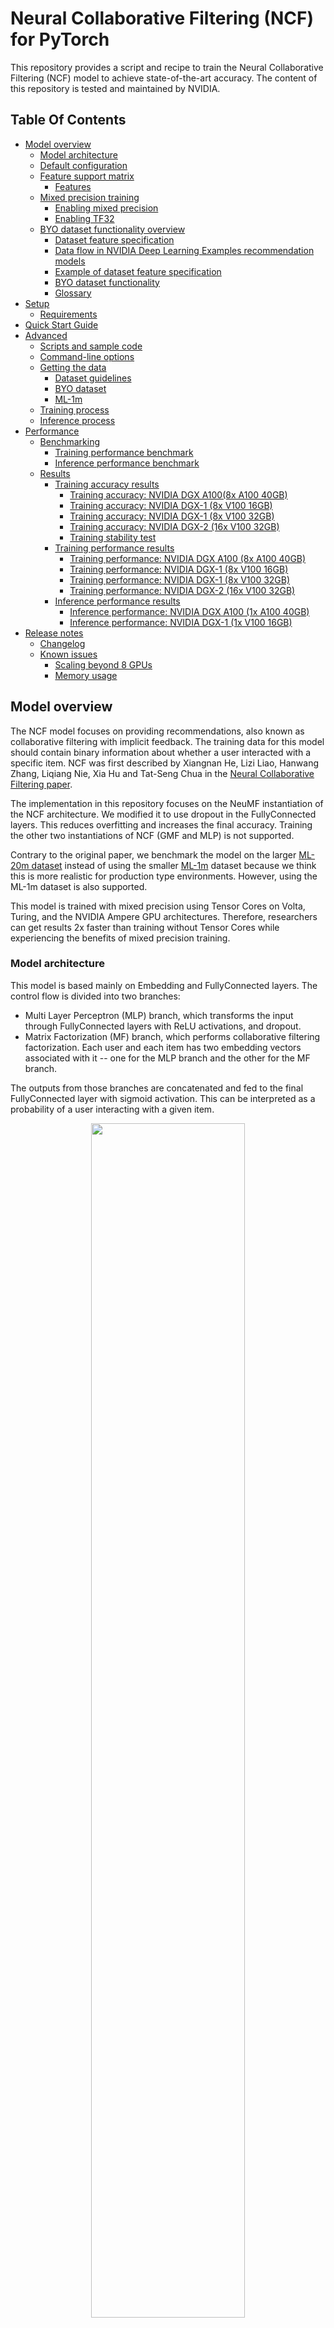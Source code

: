 # Neural Collaborative Filtering (NCF) for PyTorch

This repository provides a script and recipe to train the Neural Collaborative Filtering (NCF)
model to achieve state-of-the-art accuracy. The content of this repository is tested and maintained by NVIDIA.

## Table Of Contents

- [Model overview](#model-overview)
    * [Model architecture](#model-architecture)
    * [Default configuration](#default-configuration)
    * [Feature support matrix](#feature-support-matrix)
        * [Features](#features)
    * [Mixed precision training](#mixed-precision-training)
        * [Enabling mixed precision](#enabling-mixed-precision)
        * [Enabling TF32](#enabling-tf32)
    * [BYO dataset functionality overview](#byo-dataset-functionality-overview)
        * [Dataset feature specification](#dataset-feature-specification)
        * [Data flow in NVIDIA Deep Learning Examples recommendation models](#data-flow-in-nvidia-deep-learning-examples-recommendation-models)
        * [Example of dataset feature specification](#example-of-dataset-feature-specification)
        * [BYO dataset functionality](#byo-dataset-functionality)
        * [Glossary](#glossary)
- [Setup](#setup)
    * [Requirements](#requirements)
- [Quick Start Guide](#quick-start-guide)
- [Advanced](#advanced)
    * [Scripts and sample code](#scripts-and-sample-code)
    * [Command-line options](#command-line-options)
    * [Getting the data](#getting-the-data)
        * [Dataset guidelines](#dataset-guidelines)
        * [BYO dataset](#byo-dataset)
        * [ML-1m](#ml-1m)
    * [Training process](#training-process)
    * [Inference process](#inference-process)
- [Performance](#performance)
    * [Benchmarking](#benchmarking)
        * [Training performance benchmark](#training-performance-benchmark)
        * [Inference performance benchmark](#inference-performance-benchmark)
    * [Results](#results)
        * [Training accuracy results](#training-accuracy-results)
            * [Training accuracy: NVIDIA DGX A100(8x A100 40GB)](#training-accuracy-nvidia-dgx-a1008x-a100-40gb)
            * [Training accuracy: NVIDIA DGX-1 (8x V100 16GB)](#training-accuracy-nvidia-dgx-1-8x-v100-16gb)
            * [Training accuracy: NVIDIA DGX-1 (8x V100 32GB)](#training-accuracy-nvidia-dgx-1-8x-v100-32gb)
            * [Training accuracy: NVIDIA DGX-2 (16x V100 32GB)](#training-accuracy-nvidia-dgx-2-16x-v100-32gb)
            * [Training stability test](#training-stability-test)
        * [Training performance results](#training-performance-results)
            * [Training performance: NVIDIA DGX A100 (8x A100 40GB)](#training-performance-nvidia-dgx-a100-8x-a100-40gb)
            * [Training performance: NVIDIA DGX-1 (8x V100 16GB)](#training-performance-nvidia-dgx-1-8x-v100-16gb)
            * [Training performance: NVIDIA DGX-1 (8x V100 32GB)](#training-performance-nvidia-dgx-1-8x-v100-32gb)
            * [Training performance: NVIDIA DGX-2 (16x V100 32GB)](#training-performance-nvidia-dgx-2-16x-v100-32gb)
        * [Inference performance results](#inference-performance-results)
            * [Inference performance: NVIDIA DGX A100 (1x A100 40GB)](#inference-performance-nvidia-dgx-a100-1x-a100-40gb)
            * [Inference performance: NVIDIA DGX-1 (1x V100 16GB)](#inference-performance-nvidia-dgx-1-1x-v100-16gb)
- [Release notes](#release-notes)
    * [Changelog](#changelog)
    * [Known issues](#known-issues)
        * [Scaling beyond 8 GPUs](#scaling-beyond-8-gpus)
        * [Memory usage](#memory-usage)



## Model overview

The NCF model focuses on providing recommendations, also known as collaborative filtering with implicit feedback. The training data for this model should contain binary information about whether a user interacted with a specific item.
NCF was first described by Xiangnan He, Lizi Liao, Hanwang Zhang, Liqiang Nie, Xia Hu and Tat-Seng Chua in the [Neural Collaborative Filtering paper](https://arxiv.org/abs/1708.05031).

The implementation in this repository focuses on the NeuMF instantiation of the NCF architecture.
We modified it to use dropout in the FullyConnected layers. This reduces overfitting and increases the final accuracy.
Training the other two instantiations of NCF (GMF and MLP) is not supported. 
 
Contrary to the original paper, we benchmark the model on the larger [ML-20m dataset](https://grouplens.org/datasets/movielens/20m/)
instead of using the smaller [ML-1m](https://grouplens.org/datasets/movielens/1m/) dataset because we think this is more realistic for production type environments.
However, using the ML-1m dataset is also supported.

This model is trained with mixed precision using Tensor Cores on Volta, Turing, and the NVIDIA Ampere GPU architectures.
Therefore, researchers can get results 2x faster than training without Tensor Cores while experiencing the benefits of mixed precision training.


### Model architecture

This model is based mainly on Embedding and FullyConnected layers. The control flow is divided into two branches:
* Multi Layer Perceptron (MLP) branch, which transforms the input through FullyConnected layers with ReLU activations, and dropout.
* Matrix Factorization (MF) branch, which performs collaborative filtering factorization.
Each user and each item has two embedding vectors associated with it -- one for the MLP branch and the other for the MF branch.

The outputs from those branches are concatenated and fed to the final FullyConnected layer with sigmoid activation.
This can be interpreted as a probability of a user interacting with a given item.

<p align="center">
  <img width="70%" src="./img/ncf_diagram.png" />
  <br>
Figure 1. The architecture of a Neural Collaborative Filtering model. Taken from the <a href="https://arxiv.org/abs/1708.05031">Neural Collaborative Filtering paper</a>.
</p>


### Default configuration

The following features were implemented in this model:
  * Automatic Mixed Precision (AMP)
  * Data-parallel multi-GPU training and evaluation 
  * Dropout
  * Gradient accumulation

The following performance optimizations were implemented in this model:
  * FusedAdam optimizer
  * Approximate train negative sampling
  * Caching all the positive training samples in the device memory


### Feature support matrix
This model supports the following features:


| **Feature** | **NCF PyTorch** | 
|:---:|:--------:|
| Automatic Mixed Precision (AMP) | Yes |
| Multi-GPU training with Distributed Data Parallel (DDP) | Yes |
| Fused Adam | Yes |

#### Features

* Automatic Mixed Precision - This implementation of NCF uses AMP to implement mixed precision training.
It allows us to use FP16 training with FP32 master weights by modifying just three lines of code. 
* Multi-GPU training with Distributed Data Parallel - uses Apex's DDP to implement efficient multi-GPU training with NCCL.
* Fused Adam - We use a special implementation of the Adam implementation provided by the Apex package. It fuses some operations for faster weight updates.
Since NCF is a relatively lightweight model with a large number of parameters, we’ve observed significant performance improvements from using FusedAdam.

### Mixed precision training

Mixed precision is the combined use of different numerical precisions in a computational method. 
[Mixed precision](https://arxiv.org/abs/1710.03740) training offers significant computational speedup by performing 
operations in half-precision format while storing minimal information in single-precision to retain as much information
as possible in critical parts of the network. Since the introduction of 
[tensor cores](https://developer.nvidia.com/tensor-cores) in Volta, 
and following with both the Turing and Ampere architectures, significant training speedups are experienced by switching 
to mixed precision -- up to 3x overall speedup on the most arithmetically intense model architectures. 
Using [mixed precision training](https://docs.nvidia.com/deeplearning/performance/mixed-precision-training/index.html) 
previously required two steps:
1.  Porting the model to use the FP16 data type where appropriate.
2.  Adding loss scaling to preserve small gradient values.

The ability to train deep learning networks with lower precision was introduced in the Pascal architecture and first supported in [CUDA 8](https://devblogs.nvidia.com/parallelforall/tag/fp16/) in the NVIDIA Deep Learning SDK.

For information about:
-   How to train using mixed precision, refer to the [Mixed Precision Training](https://arxiv.org/abs/1710.03740) paper and [Training With Mixed Precision](https://docs.nvidia.com/deeplearning/sdk/mixed-precision-training/index.html) documentation.
-   Techniques used for mixed precision training, refer to the [Mixed-Precision Training of Deep Neural Networks](https://devblogs.nvidia.com/mixed-precision-training-deep-neural-networks/) blog.


#### Enabling mixed precision

Mixed precision training is turned off by default. To turn it on issue the `--amp` flag to the `main.py` script.

#### Enabling TF32

TensorFloat-32 (TF32) is the new math mode in [NVIDIA A100](https://www.nvidia.com/en-us/data-center/a100/) GPUs for 
handling the matrix math, also called tensor operations. TF32 running on Tensor Cores in A100 GPUs can provide up to 10x 
speedups compared to single-precision floating-point math (FP32) on Volta GPUs. 

TF32 Tensor Cores can speed up networks using FP32, typically with no loss of accuracy. It is more robust than FP16 for 
models which require a high dynamic range for weights or activations.

For more information, refer to the [TensorFloat-32 in the A100 GPU Accelerates AI Training, HPC up to 20x](https://blogs.nvidia.com/blog/2020/05/14/tensorfloat-32-precision-format/) blog post.

TF32 is supported in the NVIDIA Ampere GPU architecture and is enabled by default.

### BYO dataset functionality overview

This section describes how you can train the DeepLearningExamples RecSys models on your own datasets without changing the model or data loader and with similar performance to the one published in each repository.
This can be achieved thanks to Dataset Feature Specification, which describes how the dataset, data loader and model interact with each other during training, inference and evaluation.
Dataset Feature Specification has a consistent format across all recommendation models in NVIDIA’s DeepLearningExamples repository, regardless of dataset file type and the data loader,  giving you the flexibility to train RecSys models on your own datasets.

- [Dataset Feature Specification](#dataset-feature-specification)
- [Data Flow in Recommendation Models in DeepLearning examples](#data-flow-in-recommendation-models-in-deeplearning-examples)
- [Example of Dataset Feature Specification](#example-of-dataset-feature-specification)
- [BYO dataset functionality](#byo-dataset-functionality)
- [Glossary](#glossary)

#### Dataset feature specification

Data flow can be described abstractly:
Input data consists of a list of rows. Each row has the same number of columns; each column represents a feature.
The columns are retrieved from the input files, loaded, aggregated into channels and supplied to the model/training script. 

FeatureSpec contains metadata to configure this process and can be divided into three parts:

* Specification of how data is organized on disk (source_spec). It describes which feature (from feature_spec) is stored in which file and how files are organized on disk.

* Specification of features (feature_spec). Describes a dictionary of features, where key is feature name and values are features’ characteristics such as  dtype and other metadata (for example, cardinalities for categorical features)

* Specification of model’s inputs and outputs (channel_spec). Describes a dictionary of model’s inputs where keys specify model channel’s names and values specify lists of features to be loaded into that channel. Model’s channels are groups of data streams to which common model logic is applied, for example categorical/continuous data, user/item ids. Required/available channels depend on the model


The FeatureSpec is a common form of description regardless of underlying dataset format, dataset data loader form and model. 


#### Data flow in NVIDIA Deep Learning Examples recommendation models

The typical data flow is as follows:
* <b>S.0.</b> Original dataset is downloaded to a specific folder.
* <b>S.1.</b> Original dataset is preprocessed into Intermediary Format. For each model, the preprocessing is done differently, using different tools. The Intermediary Format also varies (for example, for NCF implementation in the PyTorch model, the Intermediary Format is Pytorch tensors in *.pt files.)
* <b>S.2.</b> The Preprocessing Step outputs Intermediary Format with dataset split into training and validation/testing parts along with the Dataset Feature Specification yaml file. Metadata in the preprocessing step is automatically calculated.
* <b>S.3.</b> Intermediary Format data together with Dataset Feature Specification are fed into training/evaluation scripts. Data loader reads Intermediary Format and feeds the data into the model according to the description in the Dataset Feature Specification.
* <b>S.4.</b> The model is trained and evaluated



<p align="center">
  <img width="70%" src="./img/df_diagram.png" />
  <br>

Fig.1. Data flow in Recommender models in NVIDIA Deep Learning Examples repository. Channels of the model are drawn in green</a>.
</p>


#### Example of dataset feature specification

As an example, let’s consider a Dataset Feature Specification for a small CSV dataset.

```yaml
feature_spec:
  user_gender:
    dtype: torch.int8
    cardinality: 3 #M,F,Other
  user_age: #treated as numeric value
    dtype: torch.int8
  user_id:
    dtype: torch.int32
    cardinality: 2655
  item_id:
    dtype: torch.int32
    cardinality: 856
  label:
    dtype: torch.float32

source_spec:
  train:
    - type: csv
      features:
        - user_gender
        - user_age
      files:
        - train_data_0_0.csv
        - train_data_0_1.csv
    - type: csv
      features:
        - user_id
        - item_id
        - label
      files:
        - train_data_1.csv
  test:
    - type: csv
      features:
        - user_id
        - item_id
        - label
        - user_gender
        - user_age
        
      files:
        - test_data.csv

channel_spec:
  numeric_inputs: 
    - user_age
  categorical_user_inputs: 
    - user_gender
    - user_id
  categorical_item_inputs: 
    - item_id
  label_ch: 
    - label
```


The data contains five features: (user_gender, user_age, user_id, item_id, label). Their data types and necessary metadata are described in the feature specification section.

In the source mapping section, two mappings are provided: one describes the layout of the training data, the other of the testing data. The layout for training data has been chosen arbitrarily to showcase the flexibility.
The train mapping consists of two chunks. The first one contains user_gender and user_age, saved as a CSV, and is further broken down into two files. For specifics of the layout, refer to the following example and consult the glossary. The second chunk contains the remaining columns and is saved in a single file. Notice that the order of columns is different in the second chunk - this is alright, as long as the order matches the order in that file (that is, columns in the .csv are also switched)


Let’s break down the train source mapping. The table contains example data color-paired to the files containing it.

<p align="center">
<img width="70%" src="./img/layout_example.png" />
</p>



The channel spec describes how the data will be consumed. Four streams will be produced and available to the script/model. The feature specification does not specify what happens further: names of these streams are only lookup constants defined by the model/script.
Based on this example, we can speculate that the model has three  input channels: numeric_inputs, categorical_user_inputs, categorical_item_inputs, and one  output channel: label.
Feature names are internal to the FeatureSpec and can be freely modified.


#### BYO dataset functionality

In order to train any Recommendation model in NVIDIA Deep Learning Examples one can follow one of three possible ways:
* One delivers already preprocessed dataset in the Intermediary Format supported by data loader used by the training script (different models use different data loaders) together with FeatureSpec yaml file describing at least specification of dataset, features and model channels

* One uses a transcoding script

* One delivers dataset in non-preprocessed form and uses preprocessing scripts that are a part of the model repository. In order to use already existing preprocessing scripts, the format of the dataset needs to match the one of the original datasets. This way, the FeatureSpec file will be generated automatically, but the user will have the same preprocessing as in the original model repository.

#### Glossary

The Dataset Feature Specification consists of three mandatory and one optional section:

<b>feature_spec </b> provides a base of features that may be referenced in other sections, along with their metadata.
	Format: dictionary (feature name) => (metadata name => metadata value)<br>

<b>source_spec </b> provides information necessary to extract features from the files that store them. 
	Format: dictionary (mapping name) => (list of chunks)<br>

* <i>Mappings</i> are used to represent different versions of the dataset (think: train/validation/test, k-fold splits). A mapping is a list of chunks.<br>
* <i>Chunks</i> are subsets of features that are grouped together for saving. For example, some formats may constrain data saved in one file to a single data type. In that case, each data type would correspond to at least one chunk. Another example where this might be used is to reduce file size and enable more parallel loading. Chunk description is a dictionary of three keys:<br>
  * <i>type</i> provides information about the format in which the data is stored. Not all formats are supported by all models.<br>
  * <i>features</i> is a list of features that are saved in a given chunk. Order of this list may matter: for some formats, it is crucial for assigning read data to the proper feature.<br>
  * <i>files</i> is a list of paths to files where the data is saved. For Feature Specification in yaml format, these paths are assumed to be relative to the yaml file’s directory (basename). <u>Order of this list matters:</u> It is assumed that rows 1 to i appear in the first file, rows i+1 to j in the next one, etc. <br>

<b>channel_spec</b> determines how features are used. It is a mapping (channel name) => (list of feature names). 

Channels are model specific magic constants. In general, data within a channel is processed using the same logic. Example channels: model output (labels), categorical ids, numerical inputs, user data, and item data.

<b>metadata</b> is a catch-all, wildcard section: If there is some information about the saved dataset that does not fit into the other sections, you can store it here.

## Setup
The following section lists the requirements in order to start training the Neural Collaborative Filtering model.

### Requirements
This repository contains a Dockerfile that extends the PyTorch NGC container and encapsulates some dependencies. 
Aside from these dependencies, ensure you have the following components:

- [NVIDIA Docker](https://github.com/NVIDIA/nvidia-docker)
- PyTorch 21.04-py3+ NGC container
-   Supported GPUs:
    - [NVIDIA Volta architecture](https://www.nvidia.com/en-us/data-center/volta-gpu-architecture/)
    - [NVIDIA Turing architecture](https://www.nvidia.com/en-us/design-visualization/technologies/turing-architecture/)
    - [NVIDIA Ampere architecture](https://www.nvidia.com/en-us/data-center/nvidia-ampere-gpu-architecture/)


For more information about how to get started with NGC containers, refer to the following sections from the NVIDIA GPU Cloud Documentation and the Deep Learning Documentation:
-   [Getting Started Using NVIDIA GPU Cloud](https://docs.nvidia.com/ngc/ngc-getting-started-guide/index.html)
-   [Accessing And Pulling From The NGC Container Registry](https://docs.nvidia.com/deeplearning/frameworks/user-guide/index.html#accessing_registry)

Running PyTorch

For those unable to use the PyTorch NGC container, to set up the required environment or create your own container, refer to the versioned [NVIDIA Container Support Matrix](https://docs.nvidia.com/deeplearning/frameworks/support-matrix/index.html).  
  
## Quick Start Guide

To train your model using mixed or TF32 precision with Tensor Cores or using FP32, perform the following steps using the default parameters of the NCF model on the ML-20m dataset. For the specifics concerning training and inference, refer to the [Advanced](#advanced) section.

1. Clone the repository.
```bash
git clone https://github.com/NVIDIA/DeepLearningExamples
cd dl/PyTorch/Recommendation/NCF
```

2. Build an NCF PyTorch Docker container.

After Docker is set up, you can build the NCF image with:
```bash
docker build . -t nvidia_ncf
``` 

3. Start an interactive session in the NGC container to run preprocessing/training and inference.

The NCF PyTorch container can be launched with:
```bash
docker run --runtime=nvidia -it --rm --ipc=host  -v ${PWD}/data:/data nvidia_ncf bash
```

This will launch the container and mount the `./data` directory as a volume to the `/data` directory inside the container.
Any datasets and experiment results (logs, checkpoints etc.) saved to `/data` will be accessible
in the `./data` directory on the host. 

4. Download and preprocess the data.

Download the data from https://grouplens.org/datasets/movielens/20m/ and put it in `/data/ml-20m/ml-20m.zip`.

Preprocessing consists of sorting the data, dropping the duplicates, renumbering users and items,
selecting last interaction of each user to include in the test set,
then randomly generating negative test set members (scoring candidates).
The preprocessed train and test data is then saved in PyTorch binary format to be loaded just before training.

Note: Preprocessing requires PyTorch and should therefore be run inside the Docker container.

To preprocess the ML-20m dataset, you can run:

```bash
./prepare_dataset.sh
```

Note: This command will return immediately without downloading anything if the data is already present in the `/data` directory.

This will store the preprocessed training and evaluation data in the `/data` directory so that it can be later
used to train the model (by passing the appropriate `--data` argument to the `ncf.py` script).

5. Start training.

After the Docker container is launched, the training with the default hyperparameters (suitable for a DGX-1V or DGX A100 with 8 GPUs) can be started with:

```bash
python -m torch.distributed.launch --nproc_per_node=8 --use_env ncf.py --data /data/cache/ml-20m  --checkpoint_dir /data/checkpoints/
```

This will result in a checkpoint file being written to `/data/checkpoints/model.pth`.


6. Start validation/evaluation.

The trained model can be evaluated by passing the `--mode` test flag to the `run.sh` script:

```bash
python -m torch.distributed.launch --nproc_per_node=1 --use_env ncf.py --data /data/cache/ml-20m  --mode test --load_checkpoint_path /data/checkpoints/model.pth
```


## Advanced

The following sections provide greater details of the dataset, running training and inference, and the training results.

### Scripts and sample code

The `ncf.py` script contains most of the training and validation logic. Data loading and preprocessing code is located in `dataloading.py`.
The model architecture is defined in `neumf.py`. Some initial data preprocessing is located in `convert.py`.
The logger directory contains simple bookkeeping utilities for storing training results.
The `transcode.py` script enables transcoding data from a CSV containing preprocessed data to a format accessible by the model.

### Command-line options

To view the full list of available options and their descriptions, use the `-h` or `--help` command-line option, for example: 
`python ncf.py --help`

The following example output is printed when running the sample:
```
usage: ncf.py [-h] [--data DATA] [--feature_spec_file FEATURE_SPEC_FILE] [-e EPOCHS] [-b BATCH_SIZE] [--valid_batch_size VALID_BATCH_SIZE] [-f FACTORS]
              [--layers LAYERS [LAYERS ...]] [-n NEGATIVE_SAMPLES] [-l LEARNING_RATE] [-k TOPK] [--seed SEED] [--threshold THRESHOLD] [--beta1 BETA1] [--beta2 BETA2]
              [--eps EPS] [--dropout DROPOUT] [--checkpoint_dir CHECKPOINT_DIR] [--load_checkpoint_path LOAD_CHECKPOINT_PATH] [--mode {train,test}]
              [--grads_accumulated GRADS_ACCUMULATED] [--amp] [--log_path LOG_PATH]

Train a Neural Collaborative Filtering model

optional arguments:
  -h, --help            show this help message and exit
  --data DATA           Path to the directory containing the feature specification yaml
  --feature_spec_file FEATURE_SPEC_FILE
                        Name of the feature specification file or path relative to the data directory.
  -e EPOCHS, --epochs EPOCHS
                        Number of epochs for training
  -b BATCH_SIZE, --batch_size BATCH_SIZE
                        Number of examples for each iteration. This will be divided by the number of devices
  --valid_batch_size VALID_BATCH_SIZE
                        Number of examples in each validation chunk. This will be the maximum size of a batch on each device.
  -f FACTORS, --factors FACTORS
                        Number of predictive factors
  --layers LAYERS [LAYERS ...]
                        Sizes of hidden layers for MLP
  -n NEGATIVE_SAMPLES, --negative_samples NEGATIVE_SAMPLES
                        Number of negative examples per interaction
  -l LEARNING_RATE, --learning_rate LEARNING_RATE
                        Learning rate for optimizer
  -k TOPK, --topk TOPK  Rank for test examples to be considered a hit
  --seed SEED, -s SEED  Manually set random seed for torch
  --threshold THRESHOLD, -t THRESHOLD
                        Stop training early at threshold
  --beta1 BETA1, -b1 BETA1
                        Beta1 for Adam
  --beta2 BETA2, -b2 BETA2
                        Beta1 for Adam
  --eps EPS             Epsilon for Adam
  --dropout DROPOUT     Dropout probability, if equal to 0 will not use dropout at all
  --checkpoint_dir CHECKPOINT_DIR
                        Path to the directory storing the checkpoint file, passing an empty path disables checkpoint saving
  --load_checkpoint_path LOAD_CHECKPOINT_PATH
                        Path to the checkpoint file to be loaded before training/evaluation
  --mode {train,test}   Passing "test" will only run a single evaluation; otherwise, full training will be performed
  --grads_accumulated GRADS_ACCUMULATED
                        Number of gradients to accumulate before performing an optimization step
  --amp                 Enable mixed precision training
  --log_path LOG_PATH   Path for the JSON training log

```



### Getting the data

The NCF model was trained on the ML-20m dataset.
For each user, the interaction with the latest timestamp was included in the test set, and the rest of the examples are used as the training data. 

This repository contains the `./prepare_dataset.sh` script that automatically preprocess the training and validation datasets. 
By default, the preprocessed data will be placed in `/data/cache`.

#### Dataset guidelines

NCF supports all datasets that include a Feature Specification file and are properly formatted.
For details, refer to the [BYO dataset](#byo-dataset) section.

#### ML-1m

To preprocess and train on the ML-1m dataset run:
```bash
./prepare_dataset.sh ml-1m
python -m torch.distributed.launch --nproc_per_node=8 --use_env ncf.py --data /data/cache/ml-1m
```

### BYO dataset 

This implementation supports using other datasets thanks to BYO dataset functionality. 
The BYO dataset functionality allows users to plug in their dataset in a common fashion for all Recommender models 
that support this functionality. Using BYO dataset functionality, the user does not have to modify the source code of 
the model thanks to the Feature Specification file. For general information on how BYO dataset works, refer to the 
[BYO dataset overview section](#byo-dataset-functionality-overview).

There are three ways to plug in user's dataset:
<details>
<summary><b>1. Provide an unprocessed dataset in a format matching the one used by ml-20m, then use ml-20m's preprocessing. Feature Specification file is then generated automatically.</b></summary>
The required format of the user's dataset is:

* CSV file with three columns: `user_id`, `item_id` and `timestamp`
* This CSV should contain only the positive examples. The negatives will be sampled during the training and validation.


The correct torch.tensor dataset files together with the Feature Specification yaml file will be generated automatically by preprocessing script.

The following example shows how to use this way of plugging a user's dataset:

Build the NCF image with:
```bash
docker build . -t nvidia_ncf
```
Launch the container with:
```bash
docker run --runtime=nvidia -it --rm --ipc=host  -v ${PWD}/data:/data nvidia_ncf bash
```

Inside the container run:
```bash
./prepare_dataset.sh like_movielens
```
This will preprocess the `data/like_movielens/ratings.csv` file and save the output in `data/cache/like_movielens`

To run the training on 1 GPU:
```bash
python -m torch.distributed.launch --nproc_per_node=1 --use_env ncf.py --data /data/cache/like_movielens
```

To run the training on 8 GPUs
```bash
python -m torch.distributed.launch --nproc_per_node=8 --use_env ncf.py --data /data/cache/like_movielens
```

One can also add direct support for your dataset in the `prepare_dataset.sh` and `load.py` scripts.
</details>

<details>
<summary><b>2. Provide a CSV containing preprocessed data and a simplified Feature Specification yaml file, then transcode the data with `transcode.py` script </b> </summary>
This option should be used if the user has their own CSV file with a preprocessed dataset they want to train on.

The required format of the user's dataset is:
* CSV files containing the data, already split into train and test sets. 
* Feature Specification yaml file describing the layout of the CSV data

For an example of a feature specification file and properly formatted CSVs, refer to the `data/csv_conversion` folder.

The CSV containing the data:
* should be already split into train and test
* should contain no header
* should contain one column per feature, in the order specified by the feature specification file
* `user_id` and `item_id` should be all non-negative integers of range (0,num_users), (0,num_items) respectively
* negative examples for the testing set should already be present
* negative examples for the training set may be already present. By default, the training script samples additional random negative examples (controlled by the '--negative_samples' flag supplied to the `ncf.py` script).
 
The Feature Specification yaml file:
* needs to describe the layout of data in CSV files
* should contain information about user, item cardinalities. However, if set to `auto`, they will be inferred from the data by the transcoding script.

Refer to `data/csv_conversion/feature_spec.yaml` for an example of the yaml Feature Specification.

The following example shows how to use this way of plugging user's dataset:


Build the NCF image with:
```bash
docker build . -t nvidia_ncf
```
Launch the container with:
```bash
docker run --runtime=nvidia -it --rm --ipc=host  -v ${PWD}/data:/data nvidia_ncf bash
```

Inside the container run:
```bash
mkdir /data/conversion_output
python transcode.py --path /data/csv_conversion --output /data/conversion_output
```

This will convert the data from `data/csv_conversion` and save the output in `data/conversion_output`.
Refer to `data/csv_conversion/feature_spec.yaml` for an example of the yaml Feature Specification.

To run the training on 1 GPU:
```bash
python -m torch.distributed.launch --nproc_per_node=1 --use_env ncf.py --data /data/conversion_output -k 3
```

To run the training on 8 GPUs
```bash
python -m torch.distributed.launch --nproc_per_node=8 --use_env ncf.py --data /data/conversion_output -k 3
```

The parameter `k` changes the computed metric from HR@10 to HR@3. This is done because the examples are extremely small,
and hit rate depth may not be longer than lists of candidates.
</details>
<details>
<summary><b>3. Provide a fully preprocessed dataset, saved in torch.tensor files, and a Feature Specification yaml file</b></summary>
This is the option to choose if you want full control over preprocessing and/or want to preprocess data directly to the target format.

Your final output will need to contain a Feature Specification yaml describing data and file layout. For an example feature specification file, refer to `data/ml-20m/feature_spec_template.yaml`

For details, refer to the [BYO dataset overview section](#byo-dataset-functionality-overview).
</details>



#### Channel definitions and requirements for NCF-PyT feature specifications.

This model defines three channels, each accepting a single feature:

- user_ch
- item_ch
- label_ch

The training script expects two mappings:

- train
- test

As this NeuMF implementation computes list ranking metrics, the testing set actually consists of lists of candidates.
Usually, all entries in a list share the same user id, although this is not mandatory.
All entries from a given list must appear consecutively in the testing set.
List boundaries are not marked in the testing set.
All lists must have the same length. This length must be set by the metadata:test_samples_per_series parameter in the Feature Specification yaml file.


#### BYO dataset constraints for the model

There are the following constraints of BYO dataset functionality for this model:
1. The performance of the model depends on the dataset size. Generally, the model should scale better for datasets containing more data points. For a smaller dataset, you might experience slower performance than the one reported for ml-20m
2. As this implementation keeps the training and testing data in GPU VRAM, supported dataset size is limited by the GPU VRAM size.
3. Using other datasets might require tuning some hyperparameters (for example, learning rate, beta1 and beta2) to reach desired accuracy.
4. The transcoding script uses pandas, and the user's dataset needs to fit into the system memory


### Training process
The name of the training script is `ncf.py`. Because of the multi-GPU support, it should always be run with the torch distributed launcher like this:
```bash
python -m torch.distributed.launch --nproc_per_node=<number_of_gpus> --use_env ncf.py --data <path_to_dataset> [other_parameters]
```

The main result of the training are checkpoints stored by default in `/data/checkpoints/`. This location can be controlled
by the `--checkpoint_dir` command-line argument.

The validation metric is Hit Rate at 10 (HR@10) with 100 test negative samples. This means that for each positive sample in 
the test set, 100 negatives are sampled. All resulting 101 samples are then scored by the model. If the true positive sample is
among the 10 samples with the highest scores we have a "hit," and the metric is equal to 1; otherwise, it's equal to 0.
The HR@10 metric is the number of hits in the entire test set divided by the number of samples in the test set.  

### Inference process

Inference can be launched with the same script used for training by passing the `--mode test` flag:
```bash
python -m torch.distributed.launch --nproc_per_node=<number_of_gpus> --use_env ncf.py  --data <path_to_dataset> --mode test [other_parameters]
```

The script will then:
* Load the checkpoint from the directory specified by the `--checkpoint_dir` directory
* Run inference on the test dataset
* Compute and print the validation metric

## Performance

The performance measurements in this document were conducted at the time of publication and may not reflect the performance achieved from NVIDIA’s latest software release. For the most up-to-date performance measurements, go to [NVIDIA Data Center Deep Learning Product Performance](https://developer.nvidia.com/deep-learning-performance-training-inference).

### Benchmarking

#### Training performance benchmark

NCF training on NVIDIA DGX systems is very fast; therefore, in order to measure train and validation throughput, you can simply run the full training job with: 
```bash
./prepare_dataset.sh
python -m torch.distributed.launch --nproc_per_node=8 --use_env ncf.py --data /data/cache/ml-20m --epochs 5
```

At the end of the script, a line reporting the best train throughput is printed.


#### Inference performance benchmark

Validation throughput can be measured by running the full training job with:
```bash
./prepare_dataset.sh
python -m torch.distributed.launch --nproc_per_node=8 --use_env ncf.py --data /data/cache/ml-20m --epochs 5
```

The best validation throughput is reported to the standard output. 

### Results

The following sections provide details on how we achieved our performance and accuracy in training and inference. 

#### Training accuracy results

##### Training accuracy: NVIDIA DGX A100(8x A100 40GB)
Our results were obtained by following the steps in the Quick Start Guide in the PyTorch 21.04-py3 NGC container on NVIDIA DGX A100 (8x A100 40GB) GPUs.

The following table lists the best hit rate at 10 for DGX A100 with 8 A100 40GB GPUs. It also shows the time to reach this HR@10.
Results are averages across 20 random seeds.

|   GPUs |   Batch size / GPU |   Accuracy - TF32 |   Accuracy - mixed precision |   Time to train - TF32 |   Time to train - mixed precision |   Time to train speedup (TF32 to mixed precision) |
|-------:|-------------------:|------------------:|-----------------------------:|-----------------------:|----------------------------------:|--------------------------------------------------:|
|      1 |            1048576 |          0.958925 |                     0.958892 |               140.771  |                           94.2386 |                                              1.49 |
|      8 |             131072 |          0.958938 |                     0.959089 |                30.0928 |                           23.7362 |                                              1.27 |


##### Training accuracy: NVIDIA DGX-1 (8x V100 16GB)

Our results were obtained by following the steps in the Quick Start Guide in the PyTorch 21.04-py3 NGC container on NVIDIA DGX-1 with 8x V100 16GB GPUs.

The following table lists the best hit rate at 10 for DGX-1 with 8 V100 16GB GPUs. It also shows the time to reach this HR@10.
Results are averages across 20 random seeds.
The training time was measured excluding data downloading, preprocessing, validation data generation and library initialization times.

|   GPUs |   Batch size / GPU |   Accuracy - FP32 |   Accuracy - mixed precision |   Time to train - FP32 |   Time to train - mixed precision |   Time to train speedup (FP32 to mixed precision) |
|-------:|-------------------:|------------------:|-----------------------------:|-----------------------:|----------------------------------:|--------------------------------------------------:|
|      1 |            1048576 |          0.958857 |                     0.958815 |               302.443  |                          145.423  |                                              2.08 |
|      8 |             131072 |          0.958768 |                     0.959052 |                53.7044 |                           34.2503 |                                              1.57 |

To reproduce this result, start the NCF Docker container interactively and run:
```bash
./prepare_dataset.sh
python -m torch.distributed.launch --nproc_per_node=8 --use_env ncf.py --data /data/cache/ml-20m
```

##### Training accuracy: NVIDIA DGX-1 (8x V100 32GB)

Our results were obtained by following the steps in the Quick Start Guide in the PyTorch 21.04-py3 NGC container on NVIDIA DGX-1 with 8x V100 32GB GPUs.

The following table lists the best hit rate at 10 for DGX-1 with 8 V100 32GB GPUs. It also shows the time to reach this HR@10.
Results are averages across 20 random seeds.
The training time was measured excluding data downloading, preprocessing, validation data generation and library initialization times.

|   GPUs |   Batch size / GPU |   Accuracy - FP32 |   Accuracy - mixed precision |   Time to train - FP32 |   Time to train - mixed precision |   Time to train speedup (FP32 to mixed precision) |
|-------:|-------------------:|------------------:|-----------------------------:|-----------------------:|----------------------------------:|--------------------------------------------------:|
|      1 |            1048576 |          0.958992 |                     0.959002 |                310.467 |                          153.616  |                                              2.02 |
|      8 |             131072 |          0.95871  |                     0.958925 |                 55.716 |                           36.3384 |                                              1.53 |



To reproduce this result, start the NCF Docker container interactively and run:
```bash
./prepare_dataset.sh
python -m torch.distributed.launch --nproc_per_node=8 --use_env ncf.py --data /data/cache/ml-20m
```

##### Training accuracy: NVIDIA DGX-2 (16x V100 32GB)

Our results were obtained by following the steps in the Quick Start Guide in the PyTorch 21.04-py3 NGC container on NVIDIA DGX-2 with 16x V100 32GB GPUs.

The following table lists the best hit rate at 10 for DGX-2 with 16 V100 32GB GPUs. It also shows the time to reach this HR@10.
Results are averages across 20 random seeds.
The training time was measured excluding data downloading, preprocessing, validation data generation and library initialization times.

|   GPUs |   Batch size / GPU |   Accuracy - FP32 |   Accuracy - mixed precision |   Time to train - FP32 |   Time to train - mixed precision |   Time to train speedup (FP32 to mixed precision) |
|-------:|-------------------:|------------------:|-----------------------------:|-----------------------:|----------------------------------:|--------------------------------------------------:|
|      1 |            1048576 |          0.958756 |                     0.958833 |               289.004  |                          143.61   |                                              2.01 |
|      8 |             131072 |          0.958864 |                     0.958806 |                52.1788 |                           33.7456 |                                              1.55 |
|     16 |              65536 |          0.958905 |                     0.958893 |                37.7075 |                           27.174  |                                              1.39 |



To reproduce this result, start the NCF Docker container interactively and run:
```bash
./prepare_dataset.sh
python -m torch.distributed.launch --nproc_per_node=16 --use_env ncf.py --data /data/cache/ml-20m
```


##### Influence of AMP on accuracy

The box plots below show the best accuracy achieved in each run.
Twenty experiments were performed for each configuration.

![hr_boxplot](./img/box_plots.png)


##### Training validation curves

The plots below show the validation accuracy over the course of training.
One sample curve is shown for each configuration.

![validation_accuracy](./img/val_curves.png)


#### Training performance results

Results are averages over 20 runs for each configuration.

##### Training performance: NVIDIA DGX A100 (8x A100 40GB)
Our results were obtained by following the steps in the Quick Start Guide in the PyTorch 21.04-py3 NGC container on NVIDIA DGX A100 (8x A100 40GB) GPUs. Performance numbers (in items per second) were averaged over an entire training epoch.

|   GPUs |   Batch size / GPU | Throughput - TF32 (samples/s)   | Throughput - mixed precision (samples/s)   |   Throughput speedup (TF32 to mixed precision) |   Strong scaling - TF32 |   Strong scaling - mixed precision |
|-------:|-------------------:|:--------------------------------|:-------------------------------------------|-----------------------------------------------:|------------------------:|-----------------------------------:|
|      1 |            1048576 | 22.59M                          | 34.08M                                     |                                           0.66 |                    1    |                               1    |
|      8 |             131072 | 110.16M                         | 142.90M                                    |                                           0.77 |                    4.88 |                               4.19 |


##### Training performance: NVIDIA DGX-1 (8x V100 16GB)

Our results were obtained by following the steps in the Quick Start Guide in the PyTorch 21.04-py3 NGC container on NVIDIA DGX-1 with 8x V100 16GB GPUs. 

The following table shows the best training throughput:

|   GPUs |   Batch size / GPU | Throughput - FP32 (samples/s)   | Throughput - mixed precision (samples/s)   |   Throughput speedup (FP32 to mixed precision) |   Strong scaling - FP32 |   Strong scaling - mixed precision |
|-------:|-------------------:|:--------------------------------|:-------------------------------------------|-----------------------------------------------:|------------------------:|-----------------------------------:|
|      1 |            1048576 | 10.42M                          | 21.84M                                     |                                           0.48 |                    1    |                               1    |
|      8 |             131072 | 60.03M                          | 95.95M                                     |                                           0.63 |                    5.76 |                               4.39 |

##### Training performance: NVIDIA DGX-1 (8x V100 32GB)

Our results were obtained by following the steps in the Quick Start Guide in the PyTorch 21.04-py3 NGC container on NVIDIA DGX-1 with 8x V100 32GB GPUs. 

The following table shows the best training throughput:

|   GPUs |   Batch size / GPU | Throughput - FP32 (samples/s)   | Throughput - mixed precision (samples/s)   |   Throughput speedup (FP32 to mixed precision) |   Strong scaling - FP32 |   Strong scaling - mixed precision |
|-------:|-------------------:|:--------------------------------|:-------------------------------------------|-----------------------------------------------:|------------------------:|-----------------------------------:|
|      1 |            1048576 | 10.14M                          | 20.65M                                     |                                           0.49 |                    1    |                               1    |
|      8 |             131072 | 58.50M                          | 91.77M                                     |                                           0.64 |                    5.77 |                               4.44 |


##### Training performance: NVIDIA DGX-2 (16x V100 32GB)

Our results were obtained by following the steps in the Quick Start Guide in the PyTorch 21.04-py3 NGC container on NVIDIA DGX-2 with 16x V100 32GB GPUs. 

The following table shows the best training throughput:

|   GPUs |   Batch size / GPU | Throughput - FP32 (samples/s)   | Throughput - mixed precision (samples/s)   |   Throughput speedup (FP32 to mixed precision) |   Strong scaling - FP32 |   Strong scaling - mixed precision |
|-------:|-------------------:|:--------------------------------|:-------------------------------------------|-----------------------------------------------:|------------------------:|-----------------------------------:|
|      1 |            1048576 | 10.90M                          | 22.16M                                     |                                           0.49 |                    1    |                               1    |
|      8 |             131072 | 62.16M                          | 98.56M                                     |                                           0.63 |                    5.7  |                               4.45 |
|     16 |              65536 | 92.20M                          | 134.91M                                    |                                           0.68 |                    8.46 |                               6.09 |


#### Inference performance results

##### Inference performance: NVIDIA DGX A100 (1x A100 40GB)

Our results were obtained by running the `inference.py` script in the PyTorch 21.04 NGC container on NVIDIA DGX A100 with 1x A100 GPU.

TF32

|   Batch size |   Throughput Avg |   Latency Avg |   Latency 90% |   Latency 95% |   Latency 99% |
|-------------:|-----------------:|--------------:|--------------:|--------------:|--------------:|
|         1024 |      2.96198e+06 |      0.000346 |      0.00037  |      0.000374 |      0.000383 |
|         4096 |      1.16823e+07 |      0.000351 |      0.000375 |      0.000382 |      0.000389 |
|        16384 |      4.01876e+07 |      0.000408 |      0.000442 |      0.000443 |      0.000445 |
|        65536 |      5.06161e+07 |      0.001295 |      0.001319 |      0.001321 |      0.001324 |
|       262144 |      5.62193e+07 |      0.004663 |      0.004655 |      0.00466  |      0.005091 |
|      1048576 |      5.74678e+07 |      0.018246 |      0.018258 |      0.018261 |      0.018276 |

FP16

|   Batch size |   Throughput Avg |   Latency Avg |   Latency 90% |   Latency 95% |   Latency 99% |
|-------------:|-----------------:|--------------:|--------------:|--------------:|--------------:|
|         1024 |      2.9068e+06  |      0.000352 |      0.000379 |      0.000383 |      0.000401 |
|         4096 |      1.1149e+07  |      0.000367 |      0.000394 |      0.000396 |      0.000402 |
|        16384 |      4.46873e+07 |      0.000367 |      0.000391 |      0.000397 |      0.000406 |
|        65536 |      7.15357e+07 |      0.000916 |      0.001064 |      0.001068 |      0.001071 |
|       262144 |      8.02216e+07 |      0.003268 |      0.00327  |      0.003272 |      0.00338  |
|      1048576 |      8.27085e+07 |      0.012678 |      0.012685 |      0.012688 |      0.012809 |


##### Inference performance: NVIDIA DGX-1 (1x V100 16GB)

Our results were obtained by running the `inference.py` script in the PyTorch 21.04 NGC container on NVIDIA DGX-1 with 1x V100 16GB GPU.

FP32

|   Batch size |   Throughput Avg |   Latency Avg |   Latency 90% |   Latency 95% |   Latency 99% |
|-------------:|-----------------:|--------------:|--------------:|--------------:|--------------:|
|         1024 |      1.91315e+06 |      0.000535 |      0.000557 |      0.000565 |      0.000589 |
|         4096 |      7.4782e+06  |      0.000548 |      0.000566 |      0.000577 |      0.000718 |
|        16384 |      2.15241e+07 |      0.000761 |      0.000783 |      0.000791 |      0.000842 |
|        65536 |      2.77005e+07 |      0.002366 |      0.00242  |      0.002431 |      0.002435 |
|       262144 |      2.95251e+07 |      0.008879 |      0.008888 |      0.008895 |      0.008932 |
|      1048576 |      2.92491e+07 |      0.03585  |      0.03603  |      0.036078 |      0.036144 |

FP16

|   Batch size |   Throughput Avg |   Latency Avg |   Latency 90% |   Latency 95% |   Latency 99% |
|-------------:|-----------------:|--------------:|--------------:|--------------:|--------------:|
|         1024 |      2.00172e+06 |      0.000512 |      0.000538 |      0.000546 |      0.000577 |
|         4096 |      8.08797e+06 |      0.000506 |      0.000519 |      0.000535 |      0.000569 |
|        16384 |      3.22482e+07 |      0.000508 |      0.000516 |      0.000519 |      0.000557 |
|        65536 |      5.20587e+07 |      0.001259 |      0.001265 |      0.001267 |      0.001278 |
|       262144 |      5.66404e+07 |      0.004628 |      0.004636 |      0.004638 |      0.004642 |
|      1048576 |      5.66507e+07 |      0.018509 |      0.018547 |      0.018556 |      0.018583 |


## Release notes

The performance measurements in this document were conducted at the time of publication and may not reflect
the performance achieved from NVIDIA’s latest software release. For the most up-to-date performance measurements, 
go to [NVIDIA Data Center Deep Learning Product Performance](https://developer.nvidia.com/deep-learning-performance-training-inference).


### Changelog
1. January 22, 2018
    * Initial release
2. May, 2019
    * Lower memory consumption (down from about 18GB to 10GB for batch size 1M on a single NVIDIA Tesla V100). Achieved by using an approximate method for generating negatives for training.
    * Automatic Mixed Precision (AMP) with dynamic loss scaling instead of a custom mixed-precision optimizer.
    * Performance numbers for NVIDIA DGX-2.
    * Data loading code cleanup.
    * Default container updated to PyTorch 19.05-py3.
    * Updated README.md.
3. June, 2019
    * Updated performance tables.
    * Default container changed to PyTorch 19.06-py3.
    * Caching validation negatives between runs
4. September, 2019
    * Adjusting for API changes in PyTorch and APEX
    * Checkpoints loading fix
5. January, 2020
    * DLLogger support added
6. June, 2020
    * Updated performance tables to include A100 results5. 
7. June, 2021
    * Enhanced BYO dataset functionality - added Feature Specification and transcoding
    * Default container changed to PyTorch 21.04-py3
    * Updated performance and accuracy tables and plots
    * Code cleanup


### Known issues
 
#### Scaling beyond 8 GPUs
Neural Collaborative Filtering is a relatively lightweight model that trains quickly with this relatively smaller dataset, ML-20m.
Because of that, the high ratio of communication to computation makes it difficult to 
efficiently use more than 8 GPUs. Typically, this is not an issue because when using 8
GPUs with FP16 precision, the training is sufficiently fast. However, if you’d like to
 scale the training to 16 GPUs and beyond, you might try modifying the model so that 
 the communication-computation ratio facilitates better scaling. This could be done, for example,
  by finding hyperparameters that enable using a larger batch size or by reducing the 
  number of trainable parameters.

#### Memory usage

In the default settings, the additional memory beyond 16GB may not be fully utilized.
This is because we set the default batch size for the ML-20m dataset to 1M,
which is too small to fill up multiple 32GB GPUs completely.
1M is the batch size for which we experienced the best convergence on the ML-20m dataset.
However, on other datasets, even faster performance can be possible by finding hyperparameters that work well for larger batches and leverage additional GPU memory.



